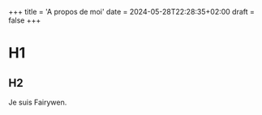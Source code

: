 +++
title = 'A propos de moi'
date = 2024-05-28T22:28:35+02:00
draft = false
+++

# H1

## H2

Je suis Fairywen.